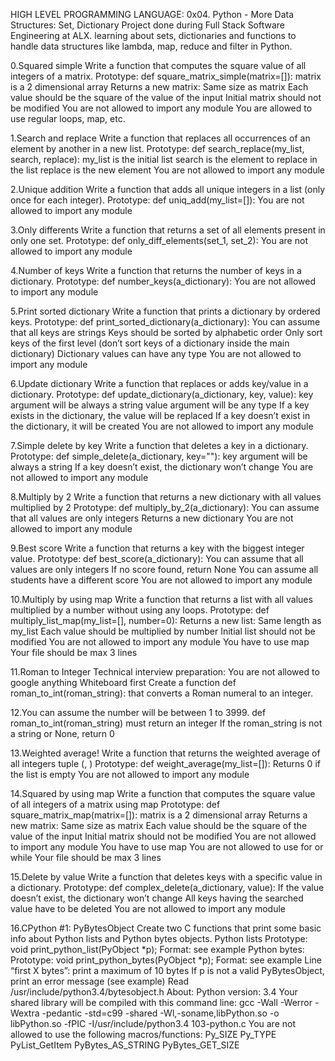 HIGH LEVEL PROGRAMMING LANGUAGE: 0x04. Python - More Data Structures: Set, Dictionary Project done during Full Stack Software Engineering at ALX. learning about sets, dictionaries and functions to handle data structures like lambda, map, reduce and filter in Python.

0.Squared simple Write a function that computes the square value of all integers of a matrix. Prototype: def square_matrix_simple(matrix=[]): matrix is a 2 dimensional array Returns a new matrix: Same size as matrix Each value should be the square of the value of the input Initial matrix should not be modified You are not allowed to import any module You are allowed to use regular loops, map, etc.

1.Search and replace Write a function that replaces all occurrences of an element by another in a new list. Prototype: def search_replace(my_list, search, replace): my_list is the initial list search is the element to replace in the list replace is the new element You are not allowed to import any module

2.Unique addition Write a function that adds all unique integers in a list (only once for each integer). Prototype: def uniq_add(my_list=[]): You are not allowed to import any module

3.Only differents Write a function that returns a set of all elements present in only one set. Prototype: def only_diff_elements(set_1, set_2): You are not allowed to import any module

4.Number of keys Write a function that returns the number of keys in a dictionary. Prototype: def number_keys(a_dictionary): You are not allowed to import any module

5.Print sorted dictionary Write a function that prints a dictionary by ordered keys. Prototype: def print_sorted_dictionary(a_dictionary): You can assume that all keys are strings Keys should be sorted by alphabetic order Only sort keys of the first level (don’t sort keys of a dictionary inside the main dictionary) Dictionary values can have any type You are not allowed to import any module

6.Update dictionary Write a function that replaces or adds key/value in a dictionary. Prototype: def update_dictionary(a_dictionary, key, value): key argument will be always a string value argument will be any type If a key exists in the dictionary, the value will be replaced If a key doesn’t exist in the dictionary, it will be created You are not allowed to import any module

7.Simple delete by key Write a function that deletes a key in a dictionary. Prototype: def simple_delete(a_dictionary, key=""): key argument will be always a string If a key doesn’t exist, the dictionary won’t change You are not allowed to import any module

8.Multiply by 2 Write a function that returns a new dictionary with all values multiplied by 2 Prototype: def multiply_by_2(a_dictionary): You can assume that all values are only integers Returns a new dictionary You are not allowed to import any module

9.Best score Write a function that returns a key with the biggest integer value. Prototype: def best_score(a_dictionary): You can assume that all values are only integers If no score found, return None You can assume all students have a different score You are not allowed to import any module

10.Multiply by using map Write a function that returns a list with all values multiplied by a number without using any loops. Prototype: def multiply_list_map(my_list=[], number=0): Returns a new list: Same length as my_list Each value should be multiplied by number Initial list should not be modified You are not allowed to import any module You have to use map Your file should be max 3 lines

11.Roman to Integer Technical interview preparation: You are not allowed to google anything Whiteboard first Create a function def roman_to_int(roman_string): that converts a Roman numeral to an integer.

12.You can assume the number will be between 1 to 3999. def roman_to_int(roman_string) must return an integer If the roman_string is not a string or None, return 0

13.Weighted average! Write a function that returns the weighted average of all integers tuple (, ) Prototype: def weight_average(my_list=[]): Returns 0 if the list is empty You are not allowed to import any module

14.Squared by using map Write a function that computes the square value of all integers of a matrix using map Prototype: def square_matrix_map(matrix=[]): matrix is a 2 dimensional array Returns a new matrix: Same size as matrix Each value should be the square of the value of the input Initial matrix should not be modified You are not allowed to import any module You have to use map You are not allowed to use for or while Your file should be max 3 lines

15.Delete by value Write a function that deletes keys with a specific value in a dictionary. Prototype: def complex_delete(a_dictionary, value): If the value doesn’t exist, the dictionary won’t change All keys having the searched value have to be deleted You are not allowed to import any module

16.CPython #1: PyBytesObject Create two C functions that print some basic info about Python lists and Python bytes objects. Python lists Prototype: void print_python_list(PyObject *p); Format: see example Python bytes: Prototype: void print_python_bytes(PyObject *p); Format: see example Line “first X bytes”: print a maximum of 10 bytes If p is not a valid PyBytesObject, print an error message (see example) Read /usr/include/python3.4/bytesobject.h About: Python version: 3.4 Your shared library will be compiled with this command line: gcc -Wall -Werror -Wextra -pedantic -std=c99 -shared -Wl,-soname,libPython.so -o libPython.so -fPIC -I/usr/include/python3.4 103-python.c You are not allowed to use the following macros/functions: Py_SIZE Py_TYPE PyList_GetItem PyBytes_AS_STRING PyBytes_GET_SIZE
